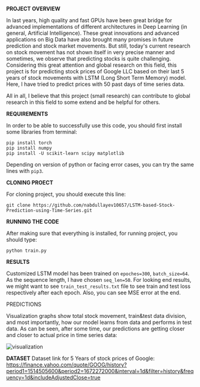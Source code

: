 **PROJECT OVERVIEW**

In last years, high quality and fast GPUs have been great bridge for advanced implementations of different architectures in Deep Learning (in general, Artificial Intelligence). These great innovations and advanced applications on Big Data have also brought many promises in future prediction and stock market movements. But still, today's current research on stock movement has not shown itself in very precise manner and sometimes, we observe that predicting stocks is quite challenging. Considering this great attention and global research on this field, this project is for predicting stock prices of Google LLC based on their last 5 years of stock movements with LSTM (Long Short Term Memory) model. Here, I have tried to predict prices with 50 past days of time series data.

All in all, I believe that this project (small research) can contribute to global research in this field to some extend and be helpful for others.

**REQUIREMENTS**

In order to be able to successfully use this code, you should first install some libraries from terminal:
```
pip install torch
pip install numpy
pip install -U scikit-learn scipy matplotlib
```

Depending on version of python or facing error cases, you can try the same lines with ``` pip3 ```.

**CLONING PROECT**

For cloning project, you should execute this line:
```
git clone https://github.com/nabdullayev10657/LSTM-based-Stock-Prediction-using-Time-Series.git
```

**RUNNING THE CODE**

After making sure that everything is installed, for running project, you should type:

```
python train.py
```

**RESULTS**

Customized LSTM model has been trained on ```epoches=300```, ```batch_size=64```. As the sequence length, I have chosen ```seq_len=50```. 
For looking end results, we might want to see ```train_test_results.txt``` file to see train and test loss respectively after each epoch. Also, you can see MSE error at the end.

PREDICTIONS

Visualization graphs show total stock movement, train&test data division, and most importantly, how our model learns from data and performs in test data. As can be seen, after some time, our predictions are getting closer and closer to actual price in time series data:

![visualization](https://user-images.githubusercontent.com/83968119/209979204-bc6b1e54-a7a1-4ec0-a750-0e31c5a86fa8.png)

**DATASET**
Dataset link for 5 Years of stock prices of Google: https://finance.yahoo.com/quote/GOOG/history?period1=1514505600&period2=1672272000&interval=1d&filter=history&frequency=1d&includeAdjustedClose=true

